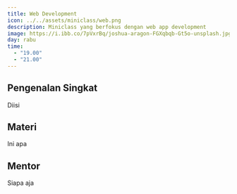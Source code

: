 ```yaml
---
title: Web Development
icon: ../../assets/miniclass/web.png
description: Miniclass yang berfokus dengan web app development
image: https://i.ibb.co/7pVxrBq/joshua-aragon-FGXqbqb-Gt5o-unsplash.jpg
day: rabu
time:
  - "19.00"
  - "21.00"
---
```


## Pengenalan Singkat

Diisi

## Materi

Ini apa

## Mentor

Siapa aja
